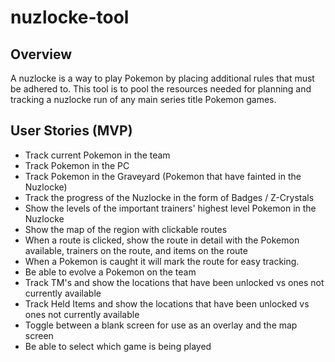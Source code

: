 # nuzlocke-tool

## Overview
A nuzlocke is a way to play Pokemon by placing additional rules that must be adhered to.  This tool is to pool the resources needed for planning and tracking a nuzlocke run of any main series title Pokemon games.

## User Stories (MVP)
 - Track current Pokemon in the team 
 - Track Pokemon in the PC
 - Track Pokemon in the Graveyard (Pokemon that have fainted in the Nuzlocke)
 - Track the progress of the Nuzlocke in the form of Badges / Z-Crystals
 - Show the levels of the important trainers' highest level Pokemon in the Nuzlocke
 - Show the map of the region with clickable routes
 - When a route is clicked, show the route in detail with the Pokemon available, trainers on the route, and items on the route
 - When a Pokemon is caught it will mark the route for easy tracking.
 - Be able to evolve a Pokemon on the team
 - Track TM's and show the locations that have been unlocked vs ones not currently available
 - Track Held Items and show the locations that have been unlocked vs ones not currently available
 - Toggle between a blank screen for use as an overlay and the map screen
 - Be able to select which game is being played
